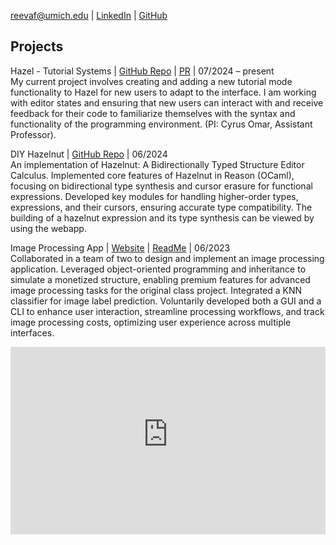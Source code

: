 [reevaf@umich.edu](reevaf@umich.edu) |
[LinkedIn](https://www.linkedin.com/in/reeva-faisal/) |
[GitHub](https://github.com/reevafaisal)

## Projects
Hazel - Tutorial Systems | [GitHub Repo](https://github.com/hazelgrove/hazel/pull/1330) | [PR](https://github.com/hazelgrove/hazel/pull/1330) | 07/2024 – present  
My current project involves creating and adding a new tutorial mode functionality to Hazel for new users to adapt to the interface. I am working with editor states and ensuring that new users can interact with and receive feedback for their code to familiarize themselves with the syntax and functionality of the programming environment. (PI: Cyrus Omar, Assistant Professor).

DIY Hazelnut | [GitHub Repo](https://github.com/reevafaisal/diyHazelnut) | 06/2024  
An implementation of Hazelnut: A Bidirectionally Typed Structure Editor Calculus. Implemented core features of Hazelnut in Reason (OCaml), focusing on bidirectional type synthesis and cursor erasure for functional expressions. Developed key modules for handling higher-order types, expressions, and their cursors, ensuring accurate type compatibility. The building of a hazelnut expression and its type synthesis can be viewed by using the webapp.

Image Processing App | [Website](https://reevafaisal.pythonanywhere.com/) | [ReadMe](https://github.com/user-attachments/assets/4ffcce0d-8a95-4333-ada5-b8607b42b549) | 06/2023  
Collaborated in a team of two to design and implement an image processing application. Leveraged object-oriented programming and inheritance to simulate a monetized structure, enabling premium features for advanced image processing tasks for the original class project. Integrated a KNN classifier for image label prediction. Voluntarily developed both a GUI and a CLI to enhance user interaction, streamline processing workflows, and track image processing costs, optimizing user experience across multiple interfaces. 
<iframe src="https://reevafaisal.pythonanywhere.com" width="100%" height="300" frameborder="0" scrolling="yes"></iframe>


